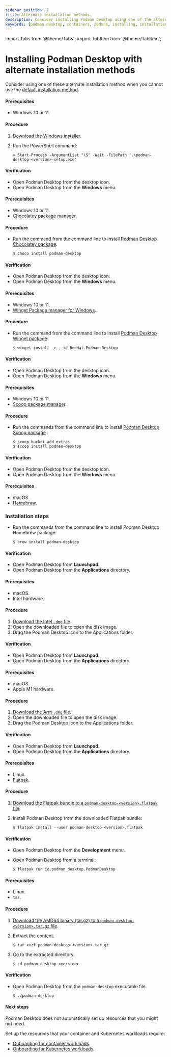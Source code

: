 ```yaml
---
sidebar_position: 2
title: Alternate installation methods.
description: Consider installing Podman Desktop using one of the alternate installation method when you cannot use the default installation method.
keywords: [podman desktop, containers, podman, installing, installation]
---
```


import Tabs from '@theme/Tabs';
import TabItem from '@theme/TabItem';

# Installing Podman Desktop with alternate installation methods

Consider using one of these alternate installation method when you cannot use the [default installation method](/docs/installing-podman-desktop).

<Tabs groupId="operating-systems">
<TabItem value="win" label="Windows silent">

#### Prerequisites

- Windows 10 or 11.

#### Procedure

1. [Download the Windows installer](/downloads/windows).
1. Run the PowerShell command:

   ```shell-session
   > Start-Process -ArgumentList "\S" -Wait -FilePath '.\podman-desktop-<version>-setup.exe'
   ```

#### Verification

- Open Podman Desktop from the desktop icon.
- Open Podman Desktop from the **Windows** menu.

</TabItem>
<TabItem value="chocolatey" label="Chocolatey">

#### Prerequisites

- Windows 10 or 11.
- [Chocolatey package manager](https://chocolatey.org/install).

#### Procedure

- Run the command from the command line to install [Podman Desktop Chocolatey package](https://community.chocolatey.org/packages/podman-desktop):

  ```shell-session
  $ choco install podman-desktop
  ```

#### Verification

- Open Podman Desktop from the desktop icon.
- Open Podman Desktop from the **Windows** menu.

</TabItem>

<TabItem value="winget" label="Winget">

#### Prerequisites

- Windows 10 or 11.
- [Winget Package manager for Windows](https://aka.ms/getwinget).

#### Procedure

- Run the command from the command line to install [Podman Desktop Winget package](https://winget.run/pkg/RedHat/Podman-Desktop):

  ```shell-session
  $ winget install -e --id RedHat.Podman-Desktop
  ```

#### Verification

- Open Podman Desktop from the desktop icon.
- Open Podman Desktop from the **Windows** menu.

</TabItem>

<TabItem value="windows-scoop" label="Scoop">

#### Prerequisites

- Windows 10 or 11.
- [Scoop package manager](https://github.com/ScoopInstaller/Install#readme).

#### Procedure

- Run the commands from the command line to install [Podman Desktop Scoop package](https://scoop.sh/#/apps?q=podman-desktop&s=0&d=1&o=true)
  :

  ```shell-session
  $ scoop bucket add extras
  $ scoop install podman-desktop
  ```

#### Verification

- Open Podman Desktop from the desktop icon.
- Open Podman Desktop from the **Windows** menu.

</TabItem>

<TabItem value="mac" label="Homebrew">

#### Prerequisites

- macOS.
- [Homebrew](https://brew.sh/).

### Installation steps

- Run the commands from the command line to install Podman Desktop Homebrew package:

  ```shell-session
  $ brew install podman-desktop
  ```

#### Verification

- Open Podman Desktop from **Launchpad**.
- Open Podman Desktop from the **Applications** directory.

</TabItem>

<TabItem value="mac-intel" label="macOS Intel">

#### Prerequisites

- macOS.
- Intel hardware.

#### Procedure

1. [Download the Intel `.dmg` file](/downloads/macos).
1. Open the downloaded file to open the disk image.
1. Drag the Podman Desktop icon to the Applications folder.

#### Verification

- Open Podman Desktop from **Launchpad**.
- Open Podman Desktop from the **Applications** directory.

</TabItem>

<TabItem value="mac-arm" label="macOS Arm">

#### Prerequisites

- macOS.
- Apple M1 hardware.

#### Procedure

1. [Download the Arm `.dmg` file](/downloads/macos).
1. Open the downloaded file to open the disk image.
1. Drag the Podman Desktop icon to the Applications folder.

#### Verification

- Open Podman Desktop from **Launchpad**.
- Open Podman Desktop from the **Applications** directory.

</TabItem>

<TabItem value="linux" label="Flatpak bundle">

#### Prerequisites

- Linux.
- [Flatpak](https://flatpak.org/setup/).

#### Procedure

1. [Download the Flatpak bundle to a `podman-desktop-<version>.flatpak` file](/downloads/linux).
1. Install Podman Desktop from the downloaded Flatpak bundle:

   ```shell-session
   $ flatpak install --user podman-desktop-<version>.flatpak
   ```

#### Verification

- Open Podman Desktop from the **Development** menu.
- Open Podman Desktop from a terminal:

  ```shell-session
  $ flatpak run io.podman_desktop.PodmanDesktop
  ```

</TabItem>

<TabItem value="linux-archive" label="Linux archive">

#### Prerequisites

- Linux.
- `tar`.

#### Procedure

1. [Download the AMD64 binary (tar.gz) to a `podman-desktop-<version>.tar.gz` file](/downloads/linux).
2. Extract the content.

   ```shell-session
   $ tar xvzf podman-desktop-<version>.tar.gz
   ```

3. Go to the extracted directory.

   ```shell-session
   $ cd podman-desktop-<version>
   ```

#### Verification

- Open Podman Desktop from the `podman-desktop` executable file.

  ```shell-session
  $ ./podman-desktop
  ```

</TabItem>

</Tabs>

#### Next steps

Podman Desktop does not automatically set up resources that you might not need.

Set up the resources that your container and Kubernetes workloads require:

- [Onboarding for container workloads](/docs/onboarding/containers).
- [Onboarding for Kubernetes workloads](/docs/onboarding/kubernetes).
